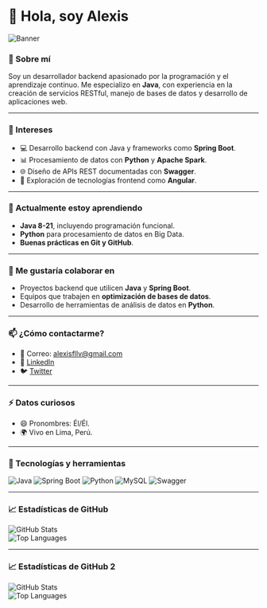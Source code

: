 # 👋 Hola, soy Alexis 

![Banner](https://i.pinimg.com/736x/bb/ef/11/bbef111efffea905d52db3c0c34a18a2.jpg)



### 🌟 Sobre mí
Soy un desarrollador backend apasionado por la programación y el aprendizaje continuo. Me especializo en **Java**, con experiencia en la creación de servicios RESTful, manejo de bases de datos y desarrollo de aplicaciones web.  

---

### 🎯 Intereses
- 💻 Desarrollo backend con Java y frameworks como **Spring Boot**.
- 📊 Procesamiento de datos con **Python** y **Apache Spark**.
- 🌐 Diseño de APIs REST documentadas con **Swagger**.
- 🎨 Exploración de tecnologías frontend como **Angular**.

---

### 🚀 Actualmente estoy aprendiendo
- **Java 8-21**, incluyendo programación funcional.
- **Python** para procesamiento de datos en Big Data.
- **Buenas prácticas en Git y GitHub**.

---

### 🤝 Me gustaría colaborar en
- Proyectos backend que utilicen **Java** y **Spring Boot**.
- Equipos que trabajen en **optimización de bases de datos**.
- Desarrollo de herramientas de análisis de datos en **Python**.

---

### 📫 ¿Cómo contactarme?
- 📧 Correo: alexisfllv@gmail.com
- 💼 [LinkedIn](https://linkedin.com/in/tu-perfil)
- 🐦 [Twitter](https://twitter.com/tu_usuario)  

---

### ⚡ Datos curiosos
- 😄 Pronombres: Él/Él.
- 🌍 Vivo en Lima, Perú.

---

### 📌 Tecnologías y herramientas
![Java](https://img.shields.io/badge/Java-ED8B00?style=for-the-badge&logo=java&logoColor=white)
![Spring Boot](https://img.shields.io/badge/Spring%20Boot-6DB33F?style=for-the-badge&logo=spring&logoColor=white)
![Python](https://img.shields.io/badge/Python-3776AB?style=for-the-badge&logo=python&logoColor=white)
![MySQL](https://img.shields.io/badge/MySQL-4479A1?style=for-the-badge&logo=mysql&logoColor=white)
![Swagger](https://img.shields.io/badge/Swagger-85EA2D?style=for-the-badge&logo=swagger&logoColor=black)

---

### 📈 Estadísticas de GitHub
![GitHub Stats](https://github-readme-stats.vercel.app/api?username=Alexisfllv&show_icons=true&theme=radical)  
![Top Languages](https://github-readme-stats.vercel.app/api/top-langs/?username=Alexisfllv&layout=compact&theme=radical)

---

### 📈 Estadísticas de GitHub 2
![GitHub Stats](https://github-readme-stats.vercel.app/api?username=Alexisfllv&show_icons=true&theme=radical&count_private=true)  
![Top Languages](https://github-readme-stats.vercel.app/api/top-langs/?username=Alexisfllv&layout=compact&theme=radical&hide=c)


<!---
Alexisfllv/Alexisfllv is a ✨ special ✨ repository because its `README.md` (this file) appears on your GitHub profile.
--->

